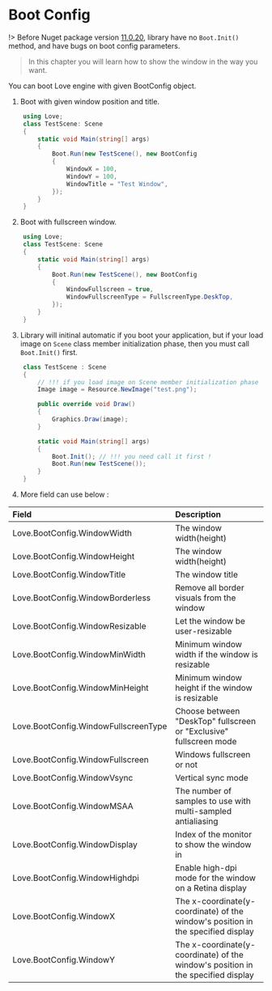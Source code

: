 # Boot Config

!> Before Nuget package version [11.0.20](https://www.nuget.org/packages/Love2dCS/11.0.20), library have no `Boot.Init()` method, and have bugs on boot config parameters.

> In this chapter you will learn how to show the window in the way you want.

You can boot Love engine with given BootConfig object.

1. Boot with given window position and title.
```C#
    using Love;
    class TestScene: Scene
    {
        static void Main(string[] args)
        {
            Boot.Run(new TestScene(), new BootConfig
            {
                WindowX = 100,
                WindowY = 100,
                WindowTitle = "Test Window",
            });
        }
    }
```

2. Boot with fullscreen window.
```C#
    using Love;
    class TestScene: Scene
    {
        static void Main(string[] args)
        {
            Boot.Run(new TestScene(), new BootConfig
            {
                WindowFullscreen = true,
                WindowFullscreenType = FullscreenType.DeskTop,
            });
        }
    }
```

3. Library will initinal automatic if you boot your application, but if your load image on `Scene` class member initialization phase, then you must call `Boot.Init()` first.
```C#
    class TestScene : Scene
    {
        // !!! if you load image on Scene member initialization phase
        Image image = Resource.NewImage("test.png");

        public override void Draw()
        {
            Graphics.Draw(image);
        }

        static void Main(string[] args)
        {
            Boot.Init(); // !!! you need call it first !
            Boot.Run(new TestScene());
        }
    }
```
4. More field can use below :

| Field   |Description |
|:---------|:-----------|
|Love.BootConfig.WindowWidth|The window width(height)|
|Love.BootConfig.WindowHeight|The window width(height)|
|Love.BootConfig.WindowTitle|The window title|
|Love.BootConfig.WindowBorderless|Remove all border visuals from the window|
|Love.BootConfig.WindowResizable|Let the window be user-resizable|
|Love.BootConfig.WindowMinWidth|Minimum window width if the window is resizable|
|Love.BootConfig.WindowMinHeight|Minimum window height if the window is resizable|
|Love.BootConfig.WindowFullscreenType|Choose between "DeskTop" fullscreen or "Exclusive" fullscreen mode|
|Love.BootConfig.WindowFullscreen| Windows fullscreen or not|
|Love.BootConfig.WindowVsync|Vertical sync mode|
|Love.BootConfig.WindowMSAA|The number of samples to use with multi-sampled antialiasing|
|Love.BootConfig.WindowDisplay|Index of the monitor to show the window in|
|Love.BootConfig.WindowHighdpi|Enable high-dpi mode for the window on a Retina display|
|Love.BootConfig.WindowX|The x-coordinate(y-coordinate) of the window's position in the specified display|
|Love.BootConfig.WindowY|The x-coordinate(y-coordinate) of the window's position in the specified display|

